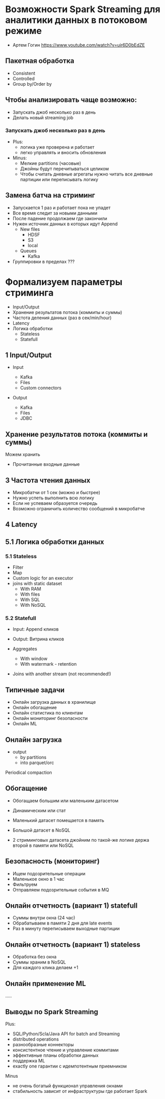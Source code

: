 # Возможности Spark Streaming для аналитики данных в потоковом режиме

* Артем Гогин https://www.youtube.com/watch?v=uir6D0bEdZE


## Пакетная обработка

* Consistent
* Controlled
* Group by/Order by

## Чтобы анализировать чаще возможно:

* Запускать джоб несколько раз в день
* Делать новый streaming job

### Запускать джоб несколько раз в день

* Plus:
  * логика уже проверена и работает
  * легко управлять и вносить обновления
* Minus:
  * Мелкие partitions (часовые)
  * Джойны будут перечитываться целиком
  * Чтобы считать дневные агрегаты нужно читать все дневные партиции или переписывать логику



## Замена батча на стриминг

* Запускается 1 раз и работает пока не упадет
* Все время следит за новыми данными
* После падение продолжаем где закончили
* Нужен источник данных в которых идут Append
  * New files
    * HDSF
    * S3
    * local
  * Queues
    * Kafka
* Группировки в пределах ???

# Формализуем параметры стриминга

* Input/Output
* Хранение результатов потока (коммиты и суммы)
* Частота деления данных (раз в сек/min/hour)
* Latency
* Логика обработки
  * Stateless
  * Statefull

## 1 Input/Output

* Input
  * Kafka
  * Files
  * Custom connectors

* Output
  * Kafka
  * Files
  * JDBC

## Хранение результатов потока (коммиты и суммы)

Можем хранить
* Прочитанные входные данные

## 3 Частота чтения данных

* Микробатчи от 1 сек (можно и быстрее)
* Нужно успеть выполнить всю логику
* Если не успеваем образуется очередь
* Возможно ограничить количество сообщений в микробатче

## 4 Latency

## 5.1 Логика обработки данных

### 5.1 Stateless

* Filter
* Map
* Custom logic for an executor
* joins with static dataset
  * With RAM
  * With files
  * With SQL
  * With NoSQL

### 5.2 Statefull

* Input: Append кликов
* Output: Витрина кликов

* Aggregates
  * With window
  * With watermark - retention
* Joins with another stream (not recommended!)

## Типичные задачи

* Онлайн загрузка данных в хранилище
* Онлайн обогащение
* Онлайн статистика по клиентам
* Онлайн мониторинг безопасности
* Онлайн ML

## Онлайн загрузка

* output
  * by partitions
  * into parquet/orc

Periodical compaction

## Обогащение

* Обогащаем большим или маленьким датасетом
* Динамическим или стат

* Маленький датасет помещается в память
* Большой датасет в NoSQL

* 2 стриминговых датасета джойним по такой-же логике держа второй в памяти или NoSQL

## Безопасность (мониторинг)

* Ищем подозрительные операции
* Маленькое окно в 1 час
* Фильтруем
* Отправляем подозрительные события в MQ

## Онлайн отчетность (вариант 1) statefull

* Суммы внутри окна (24 час)
* Обрабатываем в памяти 2 дня для late events
* Раз в минуту переписываем выходные партиции

## Онлайн отчетность (вариант 1) stateless

* Обработка без окна
* Суммы храним в NoSQL
* Для каждого клика делаем +1

## Онлайн применение ML

.....

## Выводы по Spark Streaming

Plus:
* SQL/Python/Scla/Java API for batch and Streaming
* distributed operations
* разнообразные коннекторы
* консистентное чтение и управление коммитами
* эффективные планы обработки данных
* поддержка ML
* exactly one гарантии с идемпотентным приемником

Minus
* не очень богатый функционал управления окнами
* стабильность зависит от инфраструктуры где работает Spark
